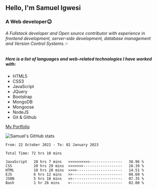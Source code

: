 ## Hello, I'm Samuel Igwesi
### A Web developer:wink:

###### A Fullstack developer and Open source contributor with experience in frontend development, server-side development, database management and Version Control Systems.:sparkles:

##### Here is a list of languages and web-related technologies I have worked with:
+ HTML5
+ CSS3
+ JavaScript
+ JQuery
+ Bootstrap
+ MongoDB
+ Mongoose
+ NodeJS
+ Git & Github

[My Portfolio](https://samdev.onrender.com/)

![Samuel's GitHub stats](https://github-readme-stats.vercel.app/api?username=SamuelIgwesi&show_icons=true&theme=radical)

<!--START_SECTION:waka-->

```text
From: 22 October 2022 - To: 02 January 2023

Total Time: 72 hrs 10 mins

JavaScript   28 hrs 7 mins   >>>>>>>>>>---------------   38.96 %
CSS          20 hrs 29 mins  >>>>>>>------------------   28.39 %
HTML         10 hrs 28 mins  >>>>---------------------   14.51 %
EJS          6 hrs 12 mins   >>-----------------------   08.60 %
JSON         5 hrs 18 mins   >>-----------------------   07.35 %
Bash         1 hr 26 mins    >------------------------   02.00 %
```

<!--END_SECTION:waka-->

